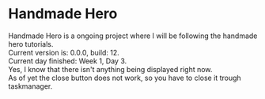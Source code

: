 # Handmade Hero
Handmade Hero is a ongoing project where I will be following the handmade hero tutorials.<br>
Current version is: 0.0.0, build: 12.<br>
Current day finished: Week 1, Day 3.<br>
Yes, I know that there isn't anything being displayed right now.<br>
As of yet the close button does not work, so you have to close it trough taskmanager.